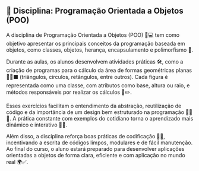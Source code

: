 ## 📘 Disciplina: Programação Orientada a Objetos (POO)

A disciplina de Programação Orientada a Objetos (POO) 🧠💻 tem como objetivo apresentar os principais conceitos da programação baseada em objetos, como classes, objetos, herança, encapsulamento e polimorfismo 🧩.

Durante as aulas, os alunos desenvolvem atividades práticas 🛠️, como a criação de programas para o cálculo da área de formas geométricas planas 🔺🔵⬛ (triângulos, círculos, retângulos, entre outros). Cada figura é representada como uma classe, com atributos como base, altura ou raio, e métodos responsáveis por realizar os cálculos 📏✏️.

Esses exercícios facilitam o entendimento da abstração, reutilização de código e da importância de um design bem estruturado na programação 👨‍💻✨. A prática constante com exemplos do cotidiano torna o aprendizado mais dinâmico e interativo 🚀🎯.

Além disso, a disciplina reforça boas práticas de codificação 🧼🧱, incentivando a escrita de códigos limpos, modulares e de fácil manutenção. Ao final do curso, o aluno estará preparado para desenvolver aplicações orientadas a objetos de forma clara, eficiente e com aplicação no mundo real 🌍✅.
 
